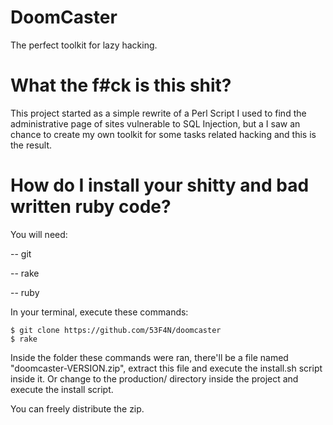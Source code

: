 # DoomCaster
The perfect toolkit for lazy hacking.

# What the f#ck is this shit?

This project started as a simple rewrite of a Perl Script I used to find
the administrative page of sites vulnerable to SQL Injection, but a I saw
an chance to create my own toolkit for some tasks related hacking and this
is the result.

# How do I install your shitty and bad written ruby code?

You will need:

-- git

-- rake

-- ruby

In your terminal, execute these commands:

```
$ git clone https://github.com/53F4N/doomcaster
$ rake
```

Inside the folder these commands were ran, there'll be a file named
"doomcaster-VERSION.zip", extract this file and execute the install.sh
script inside it. Or change to the production/ directory inside the
project and execute the install script.

You can freely distribute the zip.
